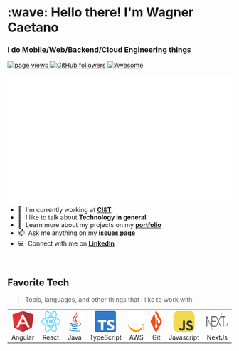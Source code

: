 <h1 align="left" id="macropower-title">:wave: Hello there! I'm Wagner Caetano</h1>
<h3 align="left">I do Mobile/Web/Backend/Cloud Engineering things</h3>

<p align="left">
  <a href="https://github.com/WagnerCaetano/WagnerCaetano">
    <img src="https://komarev.com/ghpvc/?username=WagnerCaetano" alt="page views" />
  </a>
  <a href="https://github.com/WagnerCaetano?tab=followers">
    <img alt="GitHub followers" src="https://img.shields.io/github/followers/WagnerCaetano?color=green&logo=github">
  </a>
  <a href="https://github.com/abhisheknaiidu/awesome-github-profile-readme">
    <img alt="Awesome" src="https://awesome.re/mentioned-badge.svg">
  </a>
</p>

<a href="#macropower-title">
  <img src="https://raw.githubusercontent.com/WagnerCaetano/github-stats-transparent/output/generated/overview.svg" alt="macropower" align="right" />
</a>

- :office: &nbsp;I'm currently working at **[CI&T]**
- :speech_balloon: &nbsp;I like to talk about **Technology in general**
- :book: &nbsp;Learn more about my projects on my **[portfolio]**
- :mailbox: &nbsp;Ask me anything on my **[issues page]**
- :computer: &nbsp;Connect with me on **[LinkedIn]**

<br>

<h2 align="left" id="macropower-tech">Favorite Tech</h2>

> Tools, languages, and other things that I like to work with.

<table>
  <tr>
    <td align="center" width="96">
      <a href="#macropower-tech">
        <img src="./img/angular.svg" width="48" height="48" alt="Angular" />
      </a>
      <br>Angular
    </td>
    <td align="center" width="96">
      <a href="#macropower-tech">
        <img src="./img/react.svg" width="48" height="48" alt="React" />
      </a>
      <br>React
    </td>
    <td align="center" width="96">
      <a href="#macropower-tech">
        <img src="./img/java.svg" width="48" height="48" alt="Java" />
      </a>
      <br>Java
    </td>
    <td align="center" width="96">
      <a href="#macropower-tech">
        <img src="./img/typescript.svg" width="48" height="48" alt="TypeScript" />
      </a>
      <br>TypeScript
    </td>
    <td align="center" width="96">
      <a href="#macropower-tech" >
        <img src="./img/aws.svg" width="48" height="48" alt="AWS" />
      </a>
      <br>AWS
    </td>
    <td align="center" width="96"> 
      <a href="#macropower-tech" >
        <img src="./img/git.svg" width="48" height="48" alt="Git" />
      </a>
      <br>Git
    </td>
    <td align="center"  width="96">
      <a href="#macropower-tech">
        <img src="./img/javascript.svg" width="48" height="48" alt="Javascript" />
      </a>
      <br>Javascript
    </td>
    <td align="center" width="96">
      <a href="#macropower-tech" >
        <img src="./img/nextjs.svg" width="48" height="48" alt="NextJs" />
      </a>
      <br>NextJs
    </td>
  </tr>
</table>

[CI&T]: https://ciandt.com/ "Ci&t Home"
[issues page]: https://github.com/WagnerCaetano/WagnerCaetano/issues "MacroPower/issues"
[linkedin]: https://www.linkedin.com/in/wagner-caetano/ "Jacob Colvin LinkedIn"
[portfolio]: https://wagnercaetano.dev/blog "My Blog"
